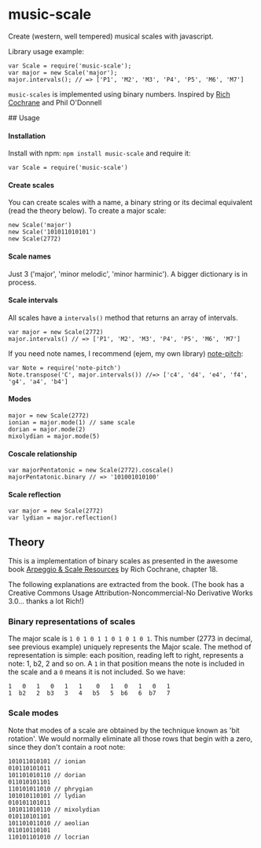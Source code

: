 # music-scale

Create (western, well tempered) musical scales with javascript.

Library usage example:

```
var Scale = require('music-scale');
var major = new Scale('major');
major.intervals(); // => ['P1', 'M2', 'M3', 'P4', 'P5', 'M6', 'M7']
```

`music-scales` is implemented using binary numbers. Inspired by [Rich Cochrane](http://cochranemusic.com) and Phil O'Donnell


## Usage

#### Installation

Install with npm: `npm install music-scale` and require it:

```
var Scale = require('music-scale')
```

#### Create scales

You can create scales with a name, a binary string or its decimal equivalent (read the theory below). To create a major scale:

```
new Scale('major')
new Scale('101011010101')
new Scale(2772)
```

#### Scale names

Just 3 ('major', 'minor melodic', 'minor harminic'). A bigger dictionary is in process.

#### Scale intervals

All scales have a `intervals()` method that returns an array of intervals.

```
var major = new Scale(2772)
major.intervals() // => ['P1', 'M2', 'M3', 'P4', 'P5', 'M6', 'M7']
```

If you need note names, I recommend (ejem, my own library) [note-pitch](http://github.com/danigb/note-pitch):

```
var Note = require('note-pitch')
Note.transpose('C', major.intervals()) //=> ['c4', 'd4', 'e4', 'f4', 'g4', 'a4', 'b4']
```

#### Modes

```
major = new Scale(2772)
ionian = major.mode(1) // same scale
dorian = major.mode(2)
mixolydian = major.mode(5)
```

#### Coscale relationship

```
var majorPentatonic = new Scale(2772).coscale()
majorPentatonic.binary // => '101001010100'
```

#### Scale reflection

```
var major = new Scale(2772)
var lydian = major.reflection()
```

## Theory

This is a implementation of binary scales as presented in the awesome book [Arpeggio & Scale Resources](https://archive.org/details/ScaleAndArpeggioResourcesAGuitarEncyclopedia) by Rich Cochrane, chapter 18.

The following explanations are extracted from the book. (The book has a Creative Commons Usage Attribution-Noncommercial-No Derivative Works 3.0... thanks a lot Rich!)

### Binary representations of scales

The major scale is `1 0 1 0 1 1 0 1 0 1 0 1`. This number (2773 in decimal, see previous example) uniquely represents the Major scale. The method of representation is simple: each position, reading left to right, represents a note: 1, b2, 2 and so on. A `1` in that position means the note is included in the scale and a `0` means it is not included. So we have:

```
1   0   1   0   1   1    0   1   0   1   0   1
1  b2   2  b3   3   4   b5   5  b6   6  b7   7
```

### Scale modes

Note that modes of a scale are obtained by the technique known as 'bit rotation'. We would normally eliminate all those rows that begin with a zero, since they don't contain a root note:

```
101011010101 // ionian
010110101011
101101010110 // dorian
011010101101
110101011010 // phrygian
101010110101 // lydian
010101101011
101011010110 // mixolydian
010110101101
101101011010 // aeolian
011010110101
110101101010 // locrian
```
